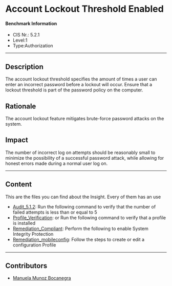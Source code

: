 # Account Lockout Threshold Enabled
#### Benchmark Information
- CIS Nr.: 5.2.1
- Level:1
- Type:Authorization
------------------------
## Description

The account lockout threshold specifies the amount of times a user can enter an incorrect password before a lockout will occur.
Ensure that a lockout threshold is part of the password policy on the computer.

## Rationale

The account lockout feature mitigates brute-force password attacks on the system.

## Impact

The number of incorrect log on attempts should be reasonably small to minimize the possibility of a successful password attack, while allowing for honest errors made during a normal user log on.

---
## Content
This are the files you can find about the Insight. Every of them has an use 
* [Audit_5.1.2](https://github.com/apfelwerk/JamfProtectInsights/blob/6eadc2b648ba27ab3ba3beeb53f0708cb5d4209d/AuthorizationType/CIS_5.2.1_Account%20Lockout%20Threshold%20Enabled/Audit_5.2.1.sh): Run the following command to verify that the number of failed attempts is less than or equal to 5  
* [Profile_Verification](https://github.com/apfelwerk/JamfProtectInsights/blob/6eadc2b648ba27ab3ba3beeb53f0708cb5d4209d/AuthorizationType/CIS_5.2.1_Account%20Lockout%20Threshold%20Enabled/Profile_Verification.sh): or Run the following command to verify that a profile is installed
* [Remediation_Compliant](https://github.com/apfelwerk/JamfProtectInsights/blob/38241d5137dc2a41b2f3bb939a76ce83b2a08410/AuthorizationType/CIS_5.2.1_Account%20Lockout%20Threshold%20Enabled/Remediation_Compliant.sh): Perform the following to enable System Integrity Protection
* [Remediation_mobileconfig](https://github.com/apfelwerk/JamfProtectInsights/blob/38241d5137dc2a41b2f3bb939a76ce83b2a08410/AuthorizationType/CIS_5.2.1_Account%20Lockout%20Threshold%20Enabled/Remediation_mobileconfig.md): Follow the steps to create or edit a configuration Profile
------------------------------------------------------------------------------------------------------------------------------------------------------------------------------------------------------------------------------------------------------------------------------------------------------------------------------
## Contributors
* [Manuela Munoz Bocanegra](https://github.com/manuelamunoz)


